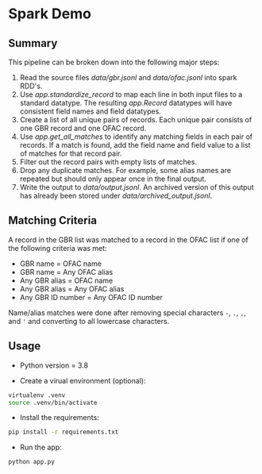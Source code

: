 # Spark Demo

## Summary

This pipeline can be broken down into the following major steps:

1. Read the source files *data/gbr.jsonl* and *data/ofac.jsonl* into spark RDD's.
2. Use *app.standardize_record* to map each line in both input files to a standard datatype. The resulting *app.Record* datatypes will have consistent field names and field datatypes.
3. Create a list of all unique pairs of records. Each unique pair consists of one GBR record and one OFAC record.
4. Use *app.get_all_matches* to identify any matching fields in each pair of records. If a match is found, add the field name and field value to a list of matches for that record pair.
5. Filter out the record pairs with empty lists of matches.
6. Drop any duplicate matches. For example, some alias names are repeated but should only appear once in the final output.
7. Write the output to *data/output.jsonl*. An archived version of this output has already been stored under *data/archived_output.jsonl*.

## Matching Criteria

A record in the GBR list was matched to a record in the OFAC list if one of the following criteria was met:

- GBR name = OFAC name
- GBR name = Any OFAC alias
- Any GBR alias = OFAC name
- Any GBR alias = Any OFAC alias
- Any GBR ID number = Any OFAC ID number

Name/alias matches were done after removing special characters `-`, `.`, `,`, and `'` and converting to all lowercase characters.

## Usage

- Python version = 3.8

- Create a virual environment (optional):

```bash
virtualenv .venv
source .venv/bin/activate
```

- Install the requirements:

```bash
pip install -r requirements.txt
```

- Run the app:

```bash
python app.py
```
